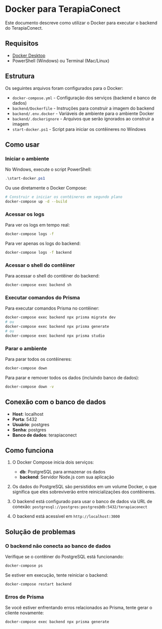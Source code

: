 # Docker para TerapiaConect

Este documento descreve como utilizar o Docker para executar o backend do TerapiaConect.

## Requisitos

- [Docker Desktop](https://www.docker.com/products/docker-desktop/)
- PowerShell (Windows) ou Terminal (Mac/Linux)

## Estrutura

Os seguintes arquivos foram configurados para o Docker:

- `docker-compose.yml` - Configuração dos serviços (backend e banco de dados)
- `backend/Dockerfile` - Instruções para construir a imagem do backend
- `backend/.env.docker` - Variáveis de ambiente para o ambiente Docker
- `backend/.dockerignore` - Arquivos que serão ignorados ao construir a imagem
- `start-docker.ps1` - Script para iniciar os contêineres no Windows

## Como usar

### Iniciar o ambiente

No Windows, execute o script PowerShell:

```powershell
.\start-docker.ps1
```

Ou use diretamente o Docker Compose:

```bash
# Construir e iniciar os contêineres em segundo plano
docker-compose up -d --build
```

### Acessar os logs

Para ver os logs em tempo real:

```bash
docker-compose logs -f
```

Para ver apenas os logs do backend:

```bash
docker-compose logs -f backend
```

### Acessar o shell do contêiner

Para acessar o shell do contêiner do backend:

```bash
docker-compose exec backend sh
```

### Executar comandos do Prisma

Para executar comandos Prisma no contêiner:

```bash
docker-compose exec backend npx prisma migrate dev
# ou
docker-compose exec backend npx prisma generate
# ou
docker-compose exec backend npx prisma studio
```

### Parar o ambiente

Para parar todos os contêineres:

```bash
docker-compose down
```

Para parar e remover todos os dados (incluindo banco de dados):

```bash
docker-compose down -v
```

## Conexão com o banco de dados

- **Host**: localhost
- **Porta**: 5432
- **Usuário**: postgres
- **Senha**: postgres
- **Banco de dados**: terapiaconect

## Como funciona

1. O Docker Compose inicia dois serviços:
   - **db**: PostgreSQL para armazenar os dados
   - **backend**: Servidor Node.js com sua aplicação

2. Os dados do PostgreSQL são persistidos em um volume Docker, o que significa que eles sobreviverão entre reinicializações dos contêineres.

3. O backend está configurado para usar o banco de dados via URL de conexão: `postgresql://postgres:postgres@db:5432/terapiaconect`

4. O backend está acessível em `http://localhost:3000`

## Solução de problemas

### O backend não conecta ao banco de dados

Verifique se o contêiner do PostgreSQL está funcionando:

```bash
docker-compose ps
```

Se estiver em execução, tente reiniciar o backend:

```bash
docker-compose restart backend
```

### Erros de Prisma

Se você estiver enfrentando erros relacionados ao Prisma, tente gerar o cliente novamente:

```bash
docker-compose exec backend npx prisma generate
``` 